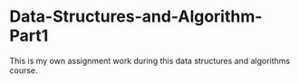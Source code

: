 # Data-Structures-and-Algorithm-Part1
This is my own assignment work during this data structures and algorithms course.
